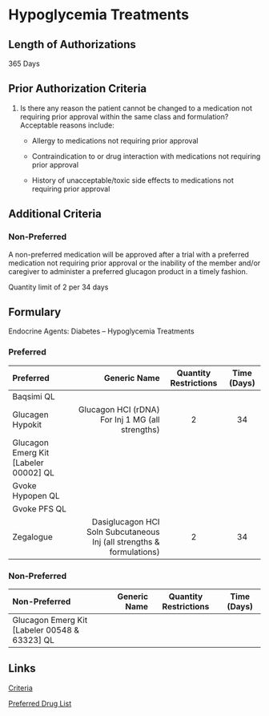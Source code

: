 # Hypoglycemia Treatments

## Length of Authorizations

365 Days

## Prior Authorization Criteria

1. Is there any reason the patient cannot be changed to a medication not requiring prior approval within the same class and formulation? Acceptable reasons include:

    - Allergy to medications not requiring prior approval

    - Contraindication to or drug interaction with medications not requiring prior approval

    - History of unacceptable/toxic side effects to medications not requiring prior approval

## Additional Criteria
### Non-Preferred

A non-preferred medication will be approved after a trial with a preferred medication not requiring prior approval or the inability of the member and/or caregiver to administer a preferred glucagon product in a timely fashion.

Quantity limit of 2 per 34 days

## Formulary

Endocrine Agents: Diabetes – Hypoglycemia Treatments

### Preferred

| Preferred                             |                                                          Generic Name | Quantity Restrictions | Time (Days) |
| :------------------------------------ | --------------------------------------------------------------------: | :-------------------: | :---------: |
| Baqsimi QL                            |                                                                       |                       |             |
| Glucagen Hypokit                      |                      Glucagon HCI (rDNA) For Inj 1 MG (all strengths) |           2           |     34      |
| Glucagon Emerg Kit [Labeler 00002] QL |                                                                       |                       |             |
| Gvoke Hypopen QL                      |                                                                       |                       |             |
| Gvoke PFS QL                          |                                                                       |                       |             |
| Zegalogue                             | Dasiglucagon HCI Soln Subcutaneous Inj (all strengths & formulations) |           2           |     34      |

### Non-Preferred

| Non-Preferred                                 | Generic Name | Quantity Restrictions | Time (Days) |
| :-------------------------------------------- | -----------: | :-------------------: | :---------: |
| Glucagon Emerg Kit [Labeler 00548 & 63323] QL |              |                       |             |

## Links

[Criteria](https://pharmacy.medicaid.ohio.gov/sites/default/files/20221001_UPDL_Criteria_APPROVED.pdf#page=49)

[Preferred Drug List](https://pharmacy.medicaid.ohio.gov/sites/default/files/20221001_UPDL_APPROVED_.pdf#page=19)

